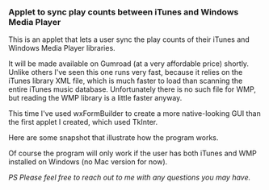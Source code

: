 ### Applet to sync play counts between iTunes and Windows Media Player

This is an applet that lets a user sync the play counts of their iTunes and Windows Media Player libraries. 

It will be made available on Gumroad (at a very affordable price) shortly. Unlike others I've seen this one runs very fast, because it relies on the iTunes library XML file, which is much faster to load than scanning the entire iTunes music database. Unfortunately there is no such file for WMP, but reading the WMP library is a little faster anyway.

This time I've used wxFormBuilder to create a more native-looking GUI than the first applet I created, which used TkInter. 

Here are some snapshot that illustrate how the program works. 


Of course the program will only work if the user has both iTunes and WMP installed on Windows (no Mac version for now).

<i>PS Please feel free to reach out to me with any questions you may have.</i>
